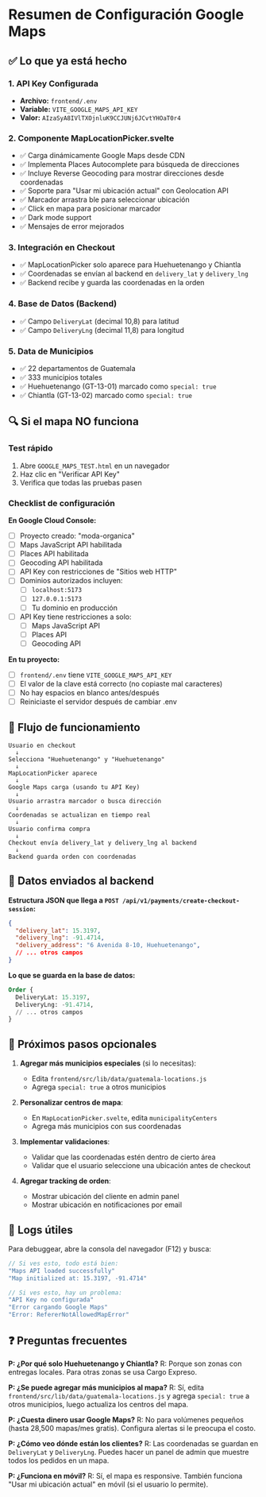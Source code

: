 # Resumen de Configuración Google Maps

## ✅ Lo que ya está hecho

### 1. API Key Configurada
- **Archivo:** `frontend/.env`
- **Variable:** `VITE_GOOGLE_MAPS_API_KEY`
- **Valor:** `AIzaSyA8IVlTXOjnluK9CCJUNj6JCvtYHOaT0r4`

### 2. Componente MapLocationPicker.svelte
- ✅ Carga dinámicamente Google Maps desde CDN
- ✅ Implementa Places Autocomplete para búsqueda de direcciones
- ✅ Incluye Reverse Geocoding para mostrar direcciones desde coordenadas
- ✅ Soporte para "Usar mi ubicación actual" con Geolocation API
- ✅ Marcador arrastra ble para seleccionar ubicación
- ✅ Click en mapa para posicionar marcador
- ✅ Dark mode support
- ✅ Mensajes de error mejorados

### 3. Integración en Checkout
- ✅ MapLocationPicker solo aparece para Huehuetenango y Chiantla
- ✅ Coordenadas se envían al backend en `delivery_lat` y `delivery_lng`
- ✅ Backend recibe y guarda las coordenadas en la orden

### 4. Base de Datos (Backend)
- ✅ Campo `DeliveryLat` (decimal 10,8) para latitud
- ✅ Campo `DeliveryLng` (decimal 11,8) para longitud

### 5. Data de Municipios
- ✅ 22 departamentos de Guatemala
- ✅ 333 municipios totales
- ✅ Huehuetenango (GT-13-01) marcado como `special: true`
- ✅ Chiantla (GT-13-02) marcado como `special: true`

## 🔍 Si el mapa NO funciona

### Test rápido
1. Abre `GOOGLE_MAPS_TEST.html` en un navegador
2. Haz clic en "Verificar API Key"
3. Verifica que todas las pruebas pasen

### Checklist de configuración

**En Google Cloud Console:**
- [ ] Proyecto creado: "moda-organica"
- [ ] Maps JavaScript API habilitada
- [ ] Places API habilitada
- [ ] Geocoding API habilitada
- [ ] API Key con restricciones de "Sitios web HTTP"
- [ ] Dominios autorizados incluyen:
  - [ ] `localhost:5173`
  - [ ] `127.0.0.1:5173`
  - [ ] Tu dominio en producción
- [ ] API Key tiene restricciones a solo:
  - [ ] Maps JavaScript API
  - [ ] Places API
  - [ ] Geocoding API

**En tu proyecto:**
- [ ] `frontend/.env` tiene `VITE_GOOGLE_MAPS_API_KEY`
- [ ] El valor de la clave está correcto (no copiaste mal caracteres)
- [ ] No hay espacios en blanco antes/después
- [ ] Reiniciaste el servidor después de cambiar .env

## 🚀 Flujo de funcionamiento

```
Usuario en checkout
  ↓
Selecciona "Huehuetenango" y "Huehuetenango"
  ↓
MapLocationPicker aparece
  ↓
Google Maps carga (usando tu API Key)
  ↓
Usuario arrastra marcador o busca dirección
  ↓
Coordenadas se actualizan en tiempo real
  ↓
Usuario confirma compra
  ↓
Checkout envía delivery_lat y delivery_lng al backend
  ↓
Backend guarda orden con coordenadas
```

## 📍 Datos enviados al backend

**Estructura JSON que llega a `POST /api/v1/payments/create-checkout-session`:**

```json
{
  "delivery_lat": 15.3197,
  "delivery_lng": -91.4714,
  "delivery_address": "6 Avenida 8-10, Huehuetenango",
  // ... otros campos
}
```

**Lo que se guarda en la base de datos:**
```sql
Order {
  DeliveryLat: 15.3197,
  DeliveryLng: -91.4714,
  // ... otros campos
}
```

## 🎯 Próximos pasos opcionales

1. **Agregar más municipios especiales** (si lo necesitas):
   - Edita `frontend/src/lib/data/guatemala-locations.js`
   - Agrega `special: true` a otros municipios

2. **Personalizar centros de mapa**:
   - En `MapLocationPicker.svelte`, edita `municipalityCenters`
   - Agrega más municipios con sus coordenadas

3. **Implementar validaciones**:
   - Validar que las coordenadas estén dentro de cierto área
   - Validar que el usuario seleccione una ubicación antes de checkout

4. **Agregar tracking de orden**:
   - Mostrar ubicación del cliente en admin panel
   - Mostrar ubicación en notificaciones por email

## 📝 Logs útiles

Para debuggear, abre la consola del navegador (F12) y busca:

```javascript
// Si ves esto, todo está bien:
"Maps API loaded successfully"
"Map initialized at: 15.3197, -91.4714"

// Si ves esto, hay un problema:
"API Key no configurada"
"Error cargando Google Maps"
"Error: RefererNotAllowedMapError"
```

## ❓ Preguntas frecuentes

**P: ¿Por qué solo Huehuetenango y Chiantla?**
R: Porque son zonas con entregas locales. Para otras zonas se usa Cargo Expreso.

**P: ¿Se puede agregar más municipios al mapa?**
R: Sí, edita `frontend/src/lib/data/guatemala-locations.js` y agrega `special: true` a otros municipios, luego actualiza los centros del mapa.

**P: ¿Cuesta dinero usar Google Maps?**
R: No para volúmenes pequeños (hasta 28,500 mapas/mes gratis). Configura alertas si le preocupa el costo.

**P: ¿Cómo veo dónde están los clientes?**
R: Las coordenadas se guardan en `DeliveryLat` y `DeliveryLng`. Puedes hacer un panel de admin que muestre todos los pedidos en un mapa.

**P: ¿Funciona en móvil?**
R: Sí, el mapa es responsive. También funciona "Usar mi ubicación actual" en móvil (si el usuario lo permite).
